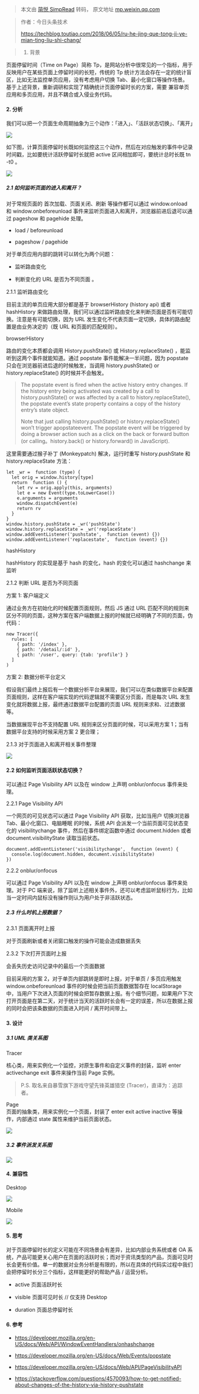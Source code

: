 > 本文由 [简悦 SimpRead](http://ksria.com/simpread/) 转码， 原文地址 [mp.weixin.qq.com](https://mp.weixin.qq.com/s/iaTkKzYWEqOm7n820_teUw)

> 作者：今日头条技术  
> 
> https://techblog.toutiao.com/2018/06/05/ru-he-jing-que-tong-ji-ye-mian-ting-liu-shi-chang/

> 1. 背景

页面停留时间（Time on Page）简称 Tp，是网站分析中很常见的一个指标，用于反映用户在某些页面上停留时间的长短，传统的 Tp 统计方法会存在一定的统计盲区，比如无法监控单页应用，没有考虑用户切换 Tab、最小化窗口等操作场景。基于上述背景，重新调研和实现了精确统计页面停留时长的方案，需要 兼容单页应用和多页应用，并且不耦合或入侵业务代码。

#### 2. 分析

我们可以把一个页面生命周期抽象为三个动作：「进入」、「活跃状态切换」、「离开」

![](https://mmbiz.qpic.cn/sz_mmbiz_jpg/H8M5QJDxMHpPqmGvrgPO23s7Hlaxl0ST8xAollC8FfBJ5rmzFU70uyjicAqJ5doLicMcvj0krd92hMJ06MC5AgNA/640?wx_fmt=jpeg)  

如下图，计算页面停留时长既如何监控这三个动作，然后在对应触发的事件中记录时间戳，比如要统计活跃停留时长就把 active 区间相加即可，要统计总时长既 tn -t0 。  

![](https://mmbiz.qpic.cn/sz_mmbiz_jpg/H8M5QJDxMHpPqmGvrgPO23s7Hlaxl0STicE3D0FhuofL3E89OP7mdll0tQPhTicjt0BGUpjkHq0WAFib2dgJVj0ow/640?wx_fmt=jpeg)

##### 2.1 如何监听页面的进入和离开？  

对于常规页面的 首次加载、页面关闭、刷新 等操作都可以通过 window.onload 和 window.onbeforeunload 事件来监听页面进入和离开，浏览器前进后退可以通过 pageshow 和 pagehide 处理。

*   load / beforeunload
    
*   pageshow / pagehide
    

对于单页应用内部的跳转可以转化为两个问题：

*   监听路由变化
    
*   判断变化的 URL 是否为不同页面 。
    

2.1.1 监听路由变化

目前主流的单页应用大部分都是基于 browserHistory (history api) 或者 hashHistory 来做路由处理，我们可以通过监听路由变化来判断页面是否有可能切换。注意是有可能切换，因为 URL 发生变化不代表页面一定切换，具体的路由配置是由业务决定的（既 URL 和页面的匹配规则）。

browserHistory

路由的变化本质都会调用 History.pushState() 或 History.replaceState() ，能监听到这两个事件就能知道。通过 popstate 事件能解决一半问题，因为 popstate 只会在浏览器前进后退的时候触发，当调用 history.pushState() or history.replaceState() 的时候并不会触发。

> The popstate event is fired when the active history entry changes. If the history entry being activated was created by a call to history.pushState() or was affected by a call to history.replaceState(), the popstate event’s state property contains a copy of the history entry’s state object.
> 
> Note that just calling history.pushState() or history.replaceState() won’t trigger apopstateevent. The popstate event will be triggered by doing a browser action such as a click on the back or forward button (or calling。history.back() or history.forward() in JavaScript).

这里需要通过猴子补丁 (Monkeypatch) 解决，运行时重写 history.pushState 和 history.replaceState 方法：

```
let _wr =  function (type) {  
  let orig = window.history[type]
  return  function () {
    let rv = orig.apply(this, arguments)
    let e = new Event(type.toLowerCase())
    e.arguments = arguments
    window.dispatchEvent(e)
    return rv
  }
}
window.history.pushState = _wr('pushState')  
window.history.replaceState = _wr('replaceState')
window.addEventListener('pushstate',  function (event) {})  
window.addEventListener('replacestate',  function (event) {})

```

hashHistory

hashHistory 的实现是基于 hash 的变化，hash 的变化可以通过 hashchange 来监听

2.1.2 判断 URL 是否为不同页面

方案 1: 客户端定义

通过业务方在初始化的时候配置页面规则，然后 JS 通过 URL 匹配不同的规则来区分不同的页面，这种方案在客户端数据上报的时候就已经明确了不同的页面，伪代码：

```
new Tracer({  
  rules: [
    { path: '/index' },
    { path: '/detail/:id' },
    { path: '/user', query: {tab: 'profile'} }
  ]
)

```

方案 2: 数据分析平台定义

假设我们最终上报后有一个数据分析平台来展现，我们可以在类似数据平台来配置页面规则，这样在客户端实现的代码逻辑就不需要区分页面，而是每次 URL 发生变化就将数据上报，最终通过数据平台配置的页面 URL 规则来求和、过滤数据等。

当数据展现平台不支持配置 URL 规则来区分页面的时候，可以采用方案 1；当有数据平台支持的时候采用方案 2 更合理；

2.1.3 对于页面进入和离开相关事件整理

![](https://mmbiz.qpic.cn/sz_mmbiz_jpg/H8M5QJDxMHpPqmGvrgPO23s7Hlaxl0STdicwNHr6RStmFSlmm4Gib8ZDqpNvFnjiauLFJPcqr6MD5NFt7pornSvXw/640?wx_fmt=jpeg)

#### 2.2 如何监听页面活跃状态切换？  

可以通过 Page Visibility API 以及在 window 上声明 onblur/onfocus 事件来处理。

2.2.1 Page Visibility API

一个网页的可见状态可以通过 Page Visibility API 获取，比如当用户 切换浏览器 Tab、最小化窗口、电脑睡眠 的时候，系统 API 会派发一个当前页面可见状态变化的 visibilitychange 事件，然后在事件绑定函数中通过 document.hidden 或者 document.visibilityState 读取当前状态。

```
document.addEventListener('visibilitychange',  function (event) {  
  console.log(document.hidden, document.visibilityState)
})

```

2.2.2 onblur/onfocus

可以通过 Page Visibility API 以及在 window 上声明 onblur/onfocus 事件来处理。对于 PC 端来说，除了监听上述相关事件外，还可以考虑监听鼠标行为，比如当一定时间内鼠标没有操作则认为用户处于非活跃状态。

##### 2.3 什么时机上报数据？

2.3.1 页面离开时上报

对于页面刷新或者关闭窗口触发的操作可能会造成数据丢失

2.3.2 下次打开页面时上报

会丢失历史访问记录中的最后一个页面数据

目前采用的方案 2，对于单页内部跳转是即时上报，对于单页 / 多页应用触发 window.onbeforeunload 事件的时候会把当前页面数据暂存在 localStorage 中，当用户下次进入页面的时候会把暂存数据上报。有个细节问题，如果用户下次打开页面是在第二天，对于统计当天的活跃时长会有一定的误差，所以在数据上报的同时会把该条数据的页面进入时间 / 离开时间带上。

#### 3. 设计

##### 3.1 UML 类关系图

Tracer

核心类，用来实例化一个监控，对原生事件和自定义事件的封装，监听 enter activechange exit 事件来操作当前 Page 实例。

> P.S. 取名来自暴雪旗下游戏守望先锋英雄猎空 (Tracer)，直译为：追踪者。

Page  
页面的抽象类，用来实例化一个页面，封装了 enter exit active inactive 等操作，内部通过 state 属性来维护当前页面状态。

![](https://mmbiz.qpic.cn/sz_mmbiz_jpg/H8M5QJDxMHpPqmGvrgPO23s7Hlaxl0STGkuXFqrSibrrUTYug3dReVictghHFoDf2X4IX6Q1KO9gibCkzGQiathcNw/640?wx_fmt=jpeg)

##### 3.2 事件派发关系图  

![](https://mmbiz.qpic.cn/sz_mmbiz_jpg/H8M5QJDxMHpPqmGvrgPO23s7Hlaxl0STR8fFicV7O0zS6fMNfJt1qeNB2fkoUZyXIk6UG1bGUdpGt2AE13ZM7OQ/640?wx_fmt=jpeg)

#### 4. 兼容性

Desktop

![](https://mmbiz.qpic.cn/sz_mmbiz_png/H8M5QJDxMHpPqmGvrgPO23s7Hlaxl0STr9t0qIJkwk12BUQhhGTs1IGSia24iaEc9P7WiasicTIHZNfhDv0J5ACCVA/640?wx_fmt=png)

Mobile  

![](https://mmbiz.qpic.cn/sz_mmbiz_png/H8M5QJDxMHpPqmGvrgPO23s7Hlaxl0STw1Q7j0wHPklYEvk81Y4EQwxmY1ibnXfVf16XMT7sFM6LzG8UBzLgXJQ/640?wx_fmt=png)

#### 5. 思考

对于页面停留时长的定义可能在不同场景会有差异，比如内部业务系统或者 OA 系统，产品可能更关心用户在页面的活跃时长；而对于资讯类型的产品，页面可见时长会更有价值。单一的数据对业务分析是有限的，所以在具体的代码实过程中我们会把停留时长分三个指标，这样能更好的帮助产品 / 运营分析。

*   active 页面活跃时长
    
*   visible 页面可见时长 // 仅支持 Desktop
    
*   duration 页面总停留时长
    

#### 6. 参考

*   https://developer.mozilla.org/en-US/docs/Web/API/WindowEventHandlers/onhashchange
    
*   https://developer.mozilla.org/en-US/docs/Web/Events/popstate
    
*   https://developer.mozilla.org/en-US/docs/Web/API/PageVisibilityAPI
    
*   https://stackoverflow.com/questions/4570093/how-to-get-notified-about-changes-of-the-history-via-history-pushstate